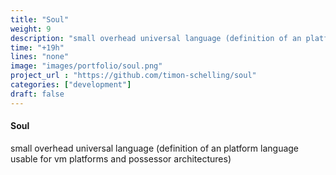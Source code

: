 ```yaml
---
title: "Soul"
weight: 9
description: "small overhead universal language (definition of an platform language usable for vm platforms and possessor architectures)"
time: "+19h"
lines: "none"
image: "images/portfolio/soul.png"
project_url : "https://github.com/timon-schelling/soul"
categories: ["development"]
draft: false
---
```


#### Soul
small overhead universal language (definition of an platform language usable for vm platforms and possessor architectures)
